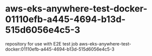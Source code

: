 # aws-eks-anywhere-test-docker-01110efb-a445-4694-b13d-515d6056e4c5-3
repository for use with E2E test job aws-eks-anywhere-test-docker:01110efb-a445-4694-b13d-515d6056e4c5-3
